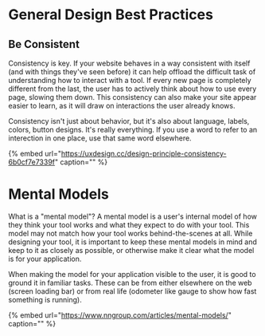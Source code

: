 # General Design Best Practices

## Be Consistent

Consistency is key. If your website behaves in a way consistent with itself (and with things they've seen before) it can help offload the difficult task of understanding how to interact with a tool. If every new page is completely different from the last, the user has to actively think about how to use every page, slowing them down. This consistency can also make your site appear easier to learn, as it will draw on interactions the user already knows. 

Consistency isn't just about behavior, but it's also about language, labels, colors, button designs. It's really everything. If you use a word to refer to an interection in one place, use that same word elsewhere. 

{% embed url="https://uxdesign.cc/design-principle-consistency-6b0cf7e7339f" caption="" %}

# Mental Models

What is a "mental model"? A mental model is a user's internal model of how they think your tool works and what they expect to do with your tool. This model may not match how your tool works behind-the-scenes at all. While designing your tool, it is important to keep these mental models in mind and keep to it as closely as possible, or otherwise make it clear what the model is for your application.

When making the model for your application visible to the user, it is good to ground it in familiar tasks. These can be from either elsewhere on the web \(screen loading bar\) or from real life \(odometer like gauge to show how fast something is running\).

{% embed url="https://www.nngroup.com/articles/mental-models/" caption="" %}
